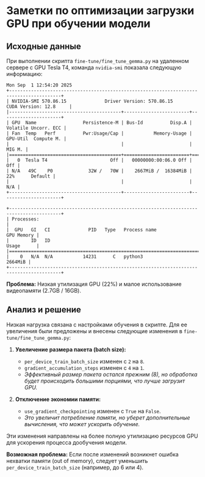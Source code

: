 # Заметки по оптимизации загрузки GPU при обучении модели

## Исходные данные

При выполнении скрипта `fine-tune/fine_tune_gemma.py` на удаленном сервере с GPU Tesla T4, команда `nvidia-smi` показала следующую информацию:

```
Mon Sep  1 12:54:20 2025
+-----------------------------------------------------------------------------------------+
| NVIDIA-SMI 570.86.15              Driver Version: 570.86.15      CUDA Version: 12.8     |
|-----------------------------------------+------------------------+----------------------+
| GPU  Name                 Persistence-M | Bus-Id          Disp.A | Volatile Uncorr. ECC |
| Fan  Temp   Perf          Pwr:Usage/Cap |           Memory-Usage | GPU-Util  Compute M. |
|                                         |                        |               MIG M. |
|=========================================+========================+======================|
|   0  Tesla T4                       Off |   00000000:00:06.0 Off |                  Off |
| N/A   49C    P0             32W /   70W |    2667MiB /  16384MiB |     22%      Default |
|                                         |                        |                  N/A |
+-----------------------------------------+------------------------+----------------------+

+-----------------------------------------------------------------------------------------+
| Processes:                                                                              |
|  GPU   GI   CI              PID   Type   Process name                        GPU Memory |
|        ID   ID                                                               Usage      |
|=========================================================================================|
|    0   N/A  N/A           14231      C   python3                                2664MiB |
+-----------------------------------------------------------------------------------------+
```

**Проблема:** Низкая утилизация GPU (22%) и малое использование видеопамяти (2.7GB / 16GB).

## Анализ и решение

Низкая нагрузка связана с настройками обучения в скрипте. Для ее увеличения были предложены и внесены следующие изменения в `fine-tune/fine_tune_gemma.py`:

1.  **Увеличение размера пакета (batch size):**
    *   `per_device_train_batch_size` изменен с `2` на `8`.
    *   `gradient_accumulation_steps` изменен с `4` на `1`.
    *   *Эффективный размер пакета остался прежним (8), но обработка будет происходить большими порциями, что лучше загрузит GPU.*

2.  **Отключение экономии памяти:**
    *   `use_gradient_checkpointing` изменен с `True` на `False`.
    *   *Это увеличит потребление памяти, но уберет дополнительные вычисления, что может ускорить обучение.*

Эти изменения направлены на более полную утилизацию ресурсов GPU для ускорения процесса дообучения модели.

**Возможная проблема:** Если после изменений возникнет ошибка нехватки памяти (out of memory), следует уменьшить `per_device_train_batch_size` (например, до 6 или 4).

